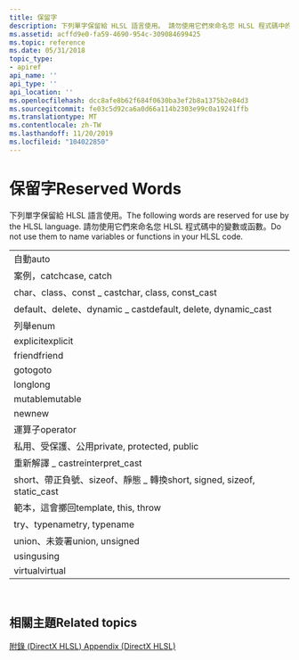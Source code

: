 ```yaml
---
title: 保留字
description: 下列單字保留給 HLSL 語言使用。 請勿使用它們來命名您 HLSL 程式碼中的變數或函數。
ms.assetid: acffd9e0-fa59-4690-954c-309084699425
ms.topic: reference
ms.date: 05/31/2018
topic_type:
- apiref
api_name: ''
api_type: ''
api_location: ''
ms.openlocfilehash: dcc8afe8b62f684f0630ba3ef2b8a1375b2e84d3
ms.sourcegitcommit: fe03c5d92ca6a0d66a114b2303e99c0a19241ffb
ms.translationtype: MT
ms.contentlocale: zh-TW
ms.lasthandoff: 11/20/2019
ms.locfileid: "104022850"
---
```

# <a name="reserved-words"></a><span data-ttu-id="f7a33-104">保留字</span><span class="sxs-lookup"><span data-stu-id="f7a33-104">Reserved Words</span></span>

<span data-ttu-id="f7a33-105">下列單字保留給 HLSL 語言使用。</span><span class="sxs-lookup"><span data-stu-id="f7a33-105">The following words are reserved for use by the HLSL language.</span></span> <span data-ttu-id="f7a33-106">請勿使用它們來命名您 HLSL 程式碼中的變數或函數。</span><span class="sxs-lookup"><span data-stu-id="f7a33-106">Do not use them to name variables or functions in your HLSL code.</span></span>



|                                     |
|-------------------------------------|
| <span data-ttu-id="f7a33-107">自動</span><span class="sxs-lookup"><span data-stu-id="f7a33-107">auto</span></span>                                |
| <span data-ttu-id="f7a33-108">案例，catch</span><span class="sxs-lookup"><span data-stu-id="f7a33-108">case, catch</span></span>                         |
| <span data-ttu-id="f7a33-109">char、class、const \_ cast</span><span class="sxs-lookup"><span data-stu-id="f7a33-109">char, class, const\_cast</span></span>            |
| <span data-ttu-id="f7a33-110">default、delete、dynamic \_ cast</span><span class="sxs-lookup"><span data-stu-id="f7a33-110">default, delete, dynamic\_cast</span></span>      |
| <span data-ttu-id="f7a33-111">列舉</span><span class="sxs-lookup"><span data-stu-id="f7a33-111">enum</span></span>                                |
| <span data-ttu-id="f7a33-112">explicit</span><span class="sxs-lookup"><span data-stu-id="f7a33-112">explicit</span></span>                            |
| <span data-ttu-id="f7a33-113">friend</span><span class="sxs-lookup"><span data-stu-id="f7a33-113">friend</span></span>                              |
| <span data-ttu-id="f7a33-114">goto</span><span class="sxs-lookup"><span data-stu-id="f7a33-114">goto</span></span>                                |
| <span data-ttu-id="f7a33-115">long</span><span class="sxs-lookup"><span data-stu-id="f7a33-115">long</span></span>                                |
| <span data-ttu-id="f7a33-116">mutable</span><span class="sxs-lookup"><span data-stu-id="f7a33-116">mutable</span></span>                             |
| <span data-ttu-id="f7a33-117">new</span><span class="sxs-lookup"><span data-stu-id="f7a33-117">new</span></span>                                 |
| <span data-ttu-id="f7a33-118">運算子</span><span class="sxs-lookup"><span data-stu-id="f7a33-118">operator</span></span>                            |
| <span data-ttu-id="f7a33-119">私用、受保護、公用</span><span class="sxs-lookup"><span data-stu-id="f7a33-119">private, protected, public</span></span>          |
| <span data-ttu-id="f7a33-120">重新解譯 \_ cast</span><span class="sxs-lookup"><span data-stu-id="f7a33-120">reinterpret\_cast</span></span>                   |
| <span data-ttu-id="f7a33-121">short、帶正負號、sizeof、靜態 \_ 轉換</span><span class="sxs-lookup"><span data-stu-id="f7a33-121">short, signed, sizeof, static\_cast</span></span> |
| <span data-ttu-id="f7a33-122">範本，這會擲回</span><span class="sxs-lookup"><span data-stu-id="f7a33-122">template, this, throw</span></span>               |
| <span data-ttu-id="f7a33-123">try、typename</span><span class="sxs-lookup"><span data-stu-id="f7a33-123">try, typename</span></span>                       |
| <span data-ttu-id="f7a33-124">union、未簽署</span><span class="sxs-lookup"><span data-stu-id="f7a33-124">union, unsigned</span></span>                     |
| <span data-ttu-id="f7a33-125">using</span><span class="sxs-lookup"><span data-stu-id="f7a33-125">using</span></span>                               |
| <span data-ttu-id="f7a33-126">virtual</span><span class="sxs-lookup"><span data-stu-id="f7a33-126">virtual</span></span>                             |



 

## <a name="related-topics"></a><span data-ttu-id="f7a33-127">相關主題</span><span class="sxs-lookup"><span data-stu-id="f7a33-127">Related topics</span></span>

<dl> <dt>

[<span data-ttu-id="f7a33-128">附錄 (DirectX HLSL) </span><span class="sxs-lookup"><span data-stu-id="f7a33-128">Appendix (DirectX HLSL)</span></span>](dx-graphics-hlsl-appendix.md)
</dt> </dl>

 

 




